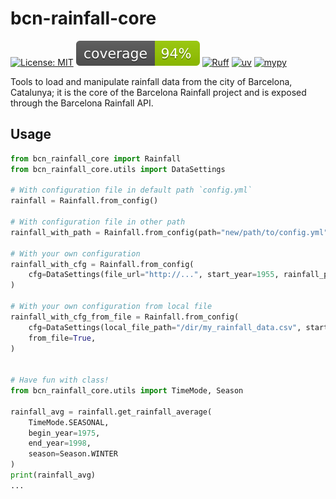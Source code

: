 # bcn-rainfall-core

[![License: MIT](https://img.shields.io/badge/License-MIT-yellow.svg)](https://opensource.org/licenses/MIT)
[![coverage badge](coverage.svg)](https://github.com/nedbat/coveragepy)
[![Ruff](https://img.shields.io/endpoint?url=https://raw.githubusercontent.com/astral-sh/ruff/main/assets/badge/v2.json)](https://github.com/astral-sh/ruff)
[![uv](https://img.shields.io/endpoint?url=https://raw.githubusercontent.com/astral-sh/uv/main/assets/badge/v0.json)](https://github.com/astral-sh/uv)
[![mypy](https://www.mypy-lang.org/static/mypy_badge.svg)](https://mypy-lang.org/)

Tools to load and manipulate rainfall data from the city of Barcelona, Catalunya; it is the core of the Barcelona Rainfall project and is exposed through the Barcelona Rainfall API.

## Usage

```python
from bcn_rainfall_core import Rainfall
from bcn_rainfall_core.utils import DataSettings

# With configuration file in default path `config.yml`
rainfall = Rainfall.from_config()

# With configuration file in other path
rainfall_with_path = Rainfall.from_config(path="new/path/to/config.yml")

# With your own configuration
rainfall_with_cfg = Rainfall.from_config(
    cfg=DataSettings(file_url="http://...", start_year=1955, rainfall_precision=2)
)

# With your own configuration from local file
rainfall_with_cfg_from_file = Rainfall.from_config(
    cfg=DataSettings(local_file_path="/dir/my_rainfall_data.csv", start_year=1955, rainfall_precision=2),
    from_file=True,
)


# Have fun with class!
from bcn_rainfall_core.utils import TimeMode, Season

rainfall_avg = rainfall.get_rainfall_average(
    TimeMode.SEASONAL,
    begin_year=1975, 
    end_year=1998, 
    season=Season.WINTER
)
print(rainfall_avg)
...

```